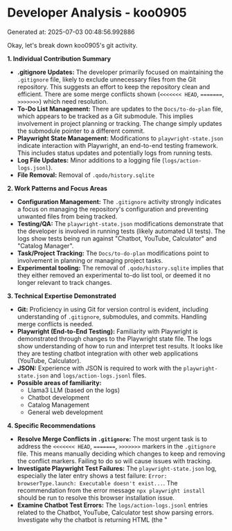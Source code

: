 # Developer Analysis - koo0905
Generated at: 2025-07-03 00:48:56.992886

Okay, let's break down koo0905's git activity.

**1. Individual Contribution Summary**

*   **.gitignore Updates:**  The developer primarily focused on maintaining the `.gitignore` file, likely to exclude unnecessary files from the Git repository.  This suggests an effort to keep the repository clean and efficient.  There are some merge conflicts shown (`<<<<<<< HEAD`, `=======`, `>>>>>>>`) which need resolution.
*   **To-Do List Management:** There are updates to the `Docs/to-do-plan` file, which appears to be tracked as a Git submodule. This implies involvement in project planning or tracking.  The change simply updates the submodule pointer to a different commit.
*   **Playwright State Management:** Modifications to `playwright-state.json` indicate interaction with Playwright, an end-to-end testing framework. This includes status updates and potentially logs from running tests.
*   **Log File Updates:** Minor additions to a logging file (`logs/action-logs.jsonl`).
*   **File Removal:** Removal of `.qodo/history.sqlite`

**2. Work Patterns and Focus Areas**

*   **Configuration Management:**  The `.gitignore` activity strongly indicates a focus on managing the repository's configuration and preventing unwanted files from being tracked.
*   **Testing/QA:** The `playwright-state.json` modifications demonstrate that the developer is involved in running tests (likely automated UI tests). The logs show tests being run against "Chatbot, YouTube, Calculator" and "Catalog Manager".
*   **Task/Project Tracking:** The `Docs/to-do-plan` modifications point to involvement in planning or managing project tasks.
*   **Experimental tooling:** The removal of `.qodo/history.sqlite` implies that they either removed an experimental to-do list tool, or deemed it no longer relevant to track changes.

**3. Technical Expertise Demonstrated**

*   **Git:**  Proficiency in using Git for version control is evident, including understanding of `.gitignore`, submodules, and commits. Handling merge conflicts is needed.
*   **Playwright (End-to-End Testing):** Familiarity with Playwright is demonstrated through changes to the Playwright state file.  The logs show understanding of how to run and interpret test results.  It looks like they are testing chatbot integration with other web applications (YouTube, Calculator).
*   **JSON:** Experience with JSON is required to work with the `playwright-state.json` and `logs/action-logs.jsonl` files.
*   **Possible areas of familiarity:**
    *   Llama3 LLM (based on the logs)
    *   Chatbot development
    *   Catalog Management
    *   General web development

**4. Specific Recommendations**

*   **Resolve Merge Conflicts in `.gitignore`:**  The most urgent task is to address the `<<<<<<< HEAD`, `=======`, `>>>>>>>` markers in the `.gitignore` file.  This means manually deciding which changes to keep and removing the conflict markers.  Failing to do so will cause issues with tracking.
*   **Investigate Playwright Test Failures:** The `playwright-state.json` log, especially the later entry shows a test failure: `Error: browserType.launch: Executable doesn't exist...`.  The recommendation from the error message `npx playwright install` should be run to resolve this browser installation issue.
*   **Examine Chatbot Test Errors:**  The `logs/action-logs.jsonl` entries related to the Chatbot, YouTube, Calculator test show parsing errors. Investigate why the chatbot is returning HTML (the "<title>Err..." message) instead of valid JSON. This could be due to server errors or unexpected responses from the chatbot.
*   **Consider `.gitignore` Strategy:** Review the `.gitignore` file to ensure it is effectively preventing the tracking of large datasets, test outputs, and other temporary files.  Think about a global `.gitignore` to avoid repeating patterns across projects.
*   **Document Testing Procedures:** If the Playwright tests are crucial, document the setup and execution steps. This will help other team members run the tests and troubleshoot issues.
*   **Clarify To-Do Plan Process:** Understand how the `Docs/to-do-plan` is used within the team. Is it a shared resource? If so, ensure consistent updates and communication regarding changes.

In summary, koo0905 is actively involved in configuration management, testing, and project planning. Addressing the merge conflicts and investigating the test failures will be important for improving the project's stability and maintainability.
